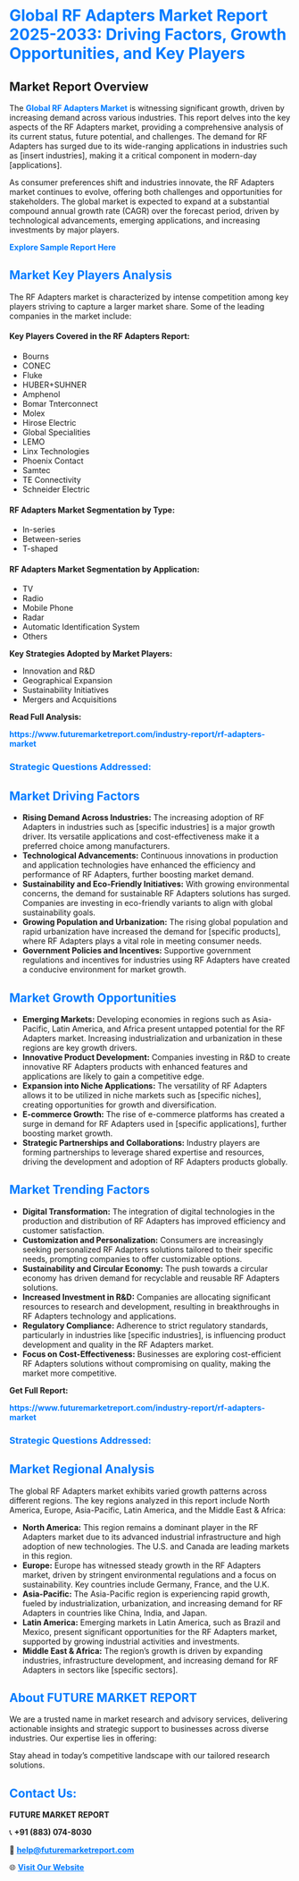 <h1 style="color: #007BFF;">Global RF Adapters Market Report 2025-2033: Driving Factors, Growth Opportunities, and Key Players</h1>

<section id="overview">
<h2>Market Report Overview</h2>
<p>The <a href="https://www.futuremarketreport.com/industry-report/rf-adapters-market" style="color: #007BFF; text-decoration: none;"><strong>Global RF Adapters Market</strong></a> is witnessing significant growth, driven by increasing demand across various industries. This report delves into the key aspects of the RF Adapters market, providing a comprehensive analysis of its current status, future potential, and challenges. The demand for RF Adapters has surged due to its wide-ranging applications in industries such as [insert industries], making it a critical component in modern-day [applications].</p>
<p>As consumer preferences shift and industries innovate, the RF Adapters market continues to evolve, offering both challenges and opportunities for stakeholders. The global market is expected to expand at a substantial compound annual growth rate (CAGR) over the forecast period, driven by technological advancements, emerging applications, and increasing investments by major players.</p>
</section>

<section id="overview">
<p><a href="https://www.futuremarketreport.com/request-sample/reportId=115402" style="color: #007BFF; text-decoration: none;"><strong>Explore Sample Report Here</strong></a></p>
</section>

<section id="key-players">
<h2 style="color: #007BFF;">Market Key Players Analysis</h2>
<p>The RF Adapters market is characterized by intense competition among key players striving to capture a larger market share. Some of the leading companies in the market include:</p>
<h4>Key Players Covered in the RF Adapters Report:</h4>
<ul><li>Bourns</li><li>CONEC</li><li>Fluke</li><li>HUBER+SUHNER</li><li>Amphenol</li><li>Bomar Tnterconnect</li><li>Molex</li><li>Hirose Electric</li><li>Global Specialities</li><li>LEMO</li><li>Linx Technologies</li><li>Phoenix Contact</li><li>Samtec</li><li>TE Connectivity</li><li>Schneider Electric</li></ul>
<h4>RF Adapters Market Segmentation by Type:</h4>
<ul><li>In-series</li><li>Between-series</li><li>T-shaped</li></ul>

<h4>RF Adapters Market Segmentation by Application:</h4>
<ul><li>TV</li><li>Radio</li><li>Mobile Phone</li><li>Radar</li><li>Automatic Identification System</li><li>Others</li></ul>
<p><strong>Key Strategies Adopted by Market Players:</strong></p>
<ul>
<li>Innovation and R&D</li>
<li>Geographical Expansion</li>
<li>Sustainability Initiatives</li>
<li>Mergers and Acquisitions</li>
</ul>
</section>

<section>
<p><strong>Read Full Analysis: </strong></p><a href="https://www.futuremarketreport.com/industry-report/rf-adapters-market" style="color: #007BFF; text-decoration: none;"><strong>https://www.futuremarketreport.com/industry-report/rf-adapters-market</strong></a>
<h3 style="color: #007BFF;">Strategic Questions Addressed:</h3>
</section>

<section id="driving-factors">
<h2 style="color: #007BFF;">Market Driving Factors</h2>
<ul>
<li><strong>Rising Demand Across Industries:</strong> The increasing adoption of RF Adapters in industries such as [specific industries] is a major growth driver. Its versatile applications and cost-effectiveness make it a preferred choice among manufacturers.</li>
<li><strong>Technological Advancements:</strong> Continuous innovations in production and application technologies have enhanced the efficiency and performance of RF Adapters, further boosting market demand.</li>
<li><strong>Sustainability and Eco-Friendly Initiatives:</strong> With growing environmental concerns, the demand for sustainable RF Adapters solutions has surged. Companies are investing in eco-friendly variants to align with global sustainability goals.</li>
<li><strong>Growing Population and Urbanization:</strong> The rising global population and rapid urbanization have increased the demand for [specific products], where RF Adapters plays a vital role in meeting consumer needs.</li>
<li><strong>Government Policies and Incentives:</strong> Supportive government regulations and incentives for industries using RF Adapters have created a conducive environment for market growth.</li>
</ul>
</section>

<section id="growth-opportunities">
<h2 style="color: #007BFF;">Market Growth Opportunities</h2>
<ul>
<li><strong>Emerging Markets:</strong> Developing economies in regions such as Asia-Pacific, Latin America, and Africa present untapped potential for the RF Adapters market. Increasing industrialization and urbanization in these regions are key growth drivers.</li>
<li><strong>Innovative Product Development:</strong> Companies investing in R&D to create innovative RF Adapters products with enhanced features and applications are likely to gain a competitive edge.</li>
<li><strong>Expansion into Niche Applications:</strong> The versatility of RF Adapters allows it to be utilized in niche markets such as [specific niches], creating opportunities for growth and diversification.</li>
<li><strong>E-commerce Growth:</strong> The rise of e-commerce platforms has created a surge in demand for RF Adapters used in [specific applications], further boosting market growth.</li>
<li><strong>Strategic Partnerships and Collaborations:</strong> Industry players are forming partnerships to leverage shared expertise and resources, driving the development and adoption of RF Adapters products globally.</li>
</ul>
</section>

<section id="trending-factors">
<h2 style="color: #007BFF;">Market Trending Factors</h2>
<ul>
<li><strong>Digital Transformation:</strong> The integration of digital technologies in the production and distribution of RF Adapters has improved efficiency and customer satisfaction.</li>
<li><strong>Customization and Personalization:</strong> Consumers are increasingly seeking personalized RF Adapters solutions tailored to their specific needs, prompting companies to offer customizable options.</li>
<li><strong>Sustainability and Circular Economy:</strong> The push towards a circular economy has driven demand for recyclable and reusable RF Adapters solutions.</li>
<li><strong>Increased Investment in R&D:</strong> Companies are allocating significant resources to research and development, resulting in breakthroughs in RF Adapters technology and applications.</li>
<li><strong>Regulatory Compliance:</strong> Adherence to strict regulatory standards, particularly in industries like [specific industries], is influencing product development and quality in the RF Adapters market.</li>
<li><strong>Focus on Cost-Effectiveness:</strong> Businesses are exploring cost-efficient RF Adapters solutions without compromising on quality, making the market more competitive.</li>
</ul>
</section>

<section>
<p><strong>Get Full Report: </strong></p><a href="https://www.futuremarketreport.com/industry-report/rf-adapters-market" style="color: #007BFF; text-decoration: none;"><strong>https://www.futuremarketreport.com/industry-report/rf-adapters-market</strong></a>
<h3 style="color: #007BFF;">Strategic Questions Addressed:</h3>
</section>


<section id="regional-analysis">
<h2 style="color: #007BFF;">Market Regional Analysis</h2>
<p>The global RF Adapters market exhibits varied growth patterns across different regions. The key regions analyzed in this report include North America, Europe, Asia-Pacific, Latin America, and the Middle East & Africa:</p>
<ul>
<li><strong>North America:</strong> This region remains a dominant player in the RF Adapters market due to its advanced industrial infrastructure and high adoption of new technologies. The U.S. and Canada are leading markets in this region.</li>
<li><strong>Europe:</strong> Europe has witnessed steady growth in the RF Adapters market, driven by stringent environmental regulations and a focus on sustainability. Key countries include Germany, France, and the U.K.</li>
<li><strong>Asia-Pacific:</strong> The Asia-Pacific region is experiencing rapid growth, fueled by industrialization, urbanization, and increasing demand for RF Adapters in countries like China, India, and Japan.</li>
<li><strong>Latin America:</strong> Emerging markets in Latin America, such as Brazil and Mexico, present significant opportunities for the RF Adapters market, supported by growing industrial activities and investments.</li>
<li><strong>Middle East & Africa:</strong> The region’s growth is driven by expanding industries, infrastructure development, and increasing demand for RF Adapters in sectors like [specific sectors].</li>
</ul>
</section>

<footer>
<h2 style="color: #007BFF;">About FUTURE MARKET REPORT</h2>
<p>We are a trusted name in market research and advisory services, delivering actionable insights and strategic support to businesses across diverse industries. Our expertise lies in offering:</p>

<p>Stay ahead in today’s competitive landscape with our tailored research solutions.</p>

<h2 style="color: #007BFF;">Contact Us:</h2>
<p><strong>FUTURE MARKET REPORT</strong></p>
<p>📞 <strong>+91 (883) 074-8030</strong></p>
<p>📧 <strong><a href="mailto:help@futuremarketreport.com" style="color: #007BFF;">help@futuremarketreport.com</a></strong></p>
<p>🌐 <strong><a href="https://www.futuremarketreport.com/" style="color: #007BFF;">Visit Our Website</a></strong></p>
</footer>